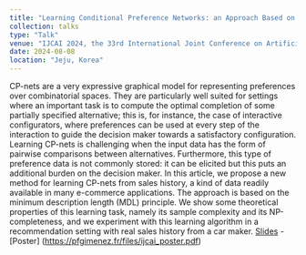 ```yaml
---
title: "Learning Conditional Preference Networks: an Approach Based on the Minimum Description Length Principle"
collection: talks
type: "Talk"
venue: "IJCAI 2024, the 33rd International Joint Conference on Artificial Intelligence"
date: 2024-08-08
location: "Jeju, Korea"
---
```


CP-nets are a very expressive graphical model for representing preferences over combinatorial spaces. They are particularly well suited for settings where an important task is to compute the optimal completion of some partially specified alternative; this is, for instance, the case of interactive configurators, where preferences can be used at every step of the interaction to guide the decision maker towards a satisfactory configuration. Learning CP-nets is challenging when the input data has the form of pairwise comparisons between alternatives. Furthermore, this type of preference data is not commonly stored: it can be elicited but this puts an additional burden on the decision maker. In this article, we propose a new method for learning CP-nets from sales history, a kind of data readily available in many e-commerce applications. The approach is based on the minimum description length (MDL) principle. We show some theoretical properties of this learning task, namely its sample complexity and its NP-completeness, and we experiment with this learning algorithm in a recommendation setting with real sales history from a car maker. [Slides](https://pfgimenez.fr/files/ijcai.pdf) - [Poster] (https://pfgimenez.fr/files/ijcai_poster.pdf)
